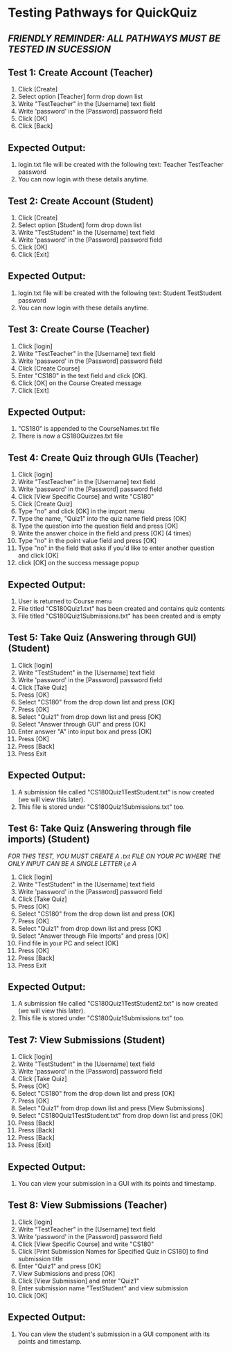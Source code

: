 # Testing Pathways for QuickQuiz #

## *FRIENDLY REMINDER: ALL PATHWAYS MUST BE TESTED IN SUCESSION* ##

## Test 1: Create Account (Teacher) ##
1. Click [Create]
2. Select option [Teacher] form drop down list
3. Write "TestTeacher" in the [Username] text field
4. Write 'password' in the [Password] password field
5. Click [OK]
6. Click [Back]

## Expected Output: ##
1. login.txt file will be created with the following text:
Teacher
TestTeacher
password
2. You can now login with these details anytime.

## Test 2: Create Account (Student) ##

1. Click [Create]
2. Select option [Student] form drop down list
3. Write "TestStudent" in the [Username] text field
4. Write 'password' in the [Password] password field
5. Click [OK]
6. Click [Exit]

## Expected Output: ##
1. login.txt file will be created with the following text:
Student
TestStudent
password
2. You can now login with these details anytime.

## Test 3: Create Course (Teacher) ##
1. Click [login]
2. Write "TestTeacher" in the [Username] text field
3. Write 'password' in the [Password] password field
4. Click [Create Course]
5. Enter "CS180" in the text field and click [OK].
6. Click [OK] on the Course Created message
7. Click [Exit]

## Expected Output: ##
1. "CS180" is appended to the CourseNames.txt file
2. There is now a CS180Quizzes.txt file 

## Test 4: Create Quiz through GUIs (Teacher) ##
1. Click [login]
2. Write "TestTeacher" in the [Username] text field
3. Write 'password' in the [Password] password field
4. Click [View Specific Course] and write "CS180"
5. Click [Create Quiz]
6. Type "no" and click [OK] in the import menu
7. Type the name, "Quiz1" into the quiz name field press [OK]
8. Type the question into the question field and press [OK]
9. Write the answer choice in the field and press [OK] (4 times)
10. Type "no" in the point value field and press [OK]
11. Type "no" in the field that asks if you'd like to enter another question and click [OK]
12. click [OK] on the success message popup

## Expected Output: ##
1. User is returned to Course menu
2. File titled "CS180Quiz1.txt" has been created and contains quiz contents
3. File titled "CS180Quiz1Submissions.txt" has been created and is empty

## Test 5: Take Quiz (Answering through GUI) (Student) ##
1. Click [login]
2. Write "TestStudent" in the [Username] text field
3. Write 'password' in the [Password] password field
4. Click [Take Quiz]
5. Press [OK]
6. Select "CS180" from the drop down list and press [OK]
7. Press [OK]
8. Select "Quiz1" from drop down list and press [OK]
9. Select "Answer through GUI" and press [OK]
10. Enter answer "A" into input box and press [OK]
11. Press [OK]
12. Press [Back]
13. Press Exit

## Expected Output: ##
1. A submission file called "CS180Quiz1TestStudent.txt" is now created (we will view this later).
2. This file is stored under "CS180Quiz1Submissions.txt" too.

## Test 6: Take Quiz (Answering through file imports) (Student) ##
*FOR THIS TEST, YOU MUST CREATE A .txt FILE ON YOUR PC WHERE THE ONLY INPUT CAN BE A SINGLE LETTER i,e A*
1. Click [login]
2. Write "TestStudent" in the [Username] text field
3. Write 'password' in the [Password] password field
4. Click [Take Quiz]
5. Press [OK]
6. Select "CS180" from the drop down list and press [OK]
7. Press [OK]
8. Select "Quiz1" from drop down list and press [OK]
9. Select "Answer through File Imports" and press [OK]
10. Find file in your PC and select [OK]
11. Press [OK]
12. Press [Back]
13. Press Exit

## Expected Output: ##
1. A submission file called "CS180Quiz1TestStudent2.txt" is now created (we will view this later).
2. This file is stored under "CS180Quiz1Submissions.txt" too.

## Test 7: View Submissions (Student) ##
1. Click [login]
2. Write "TestStudent" in the [Username] text field
3. Write 'password' in the [Password] password field
4. Click [Take Quiz]
5. Press [OK]
6. Select "CS180" from the drop down list and press [OK]
7. Press [OK]
8. Select "Quiz1" from drop down list and press [View Submissions]
9. Select "CS180Quiz1TestStudent.txt" from drop down list and press [OK]
10. Press [Back]
11. Press [Back]
12. Press [Back]
13. Press [Exit]

## Expected Output: ##
1. You can view your submission in a GUI with its points and timestamp.

## Test 8: View Submissions (Teacher) ##
1. Click [login]
2. Write "TestTeacher" in the [Username] text field
3. Write 'password' in the [Password] password field
4. Click [View Specific Course] and write "CS180"
5. Click [Print Submission Names for Specified Quiz in CS180] to find submission title
6. Enter "Quiz1" and press [OK]
7. View Submissions and press [OK]
8. Click [View Submission] and enter "Quiz1"
9. Enter submission name "TestStudent" and view submission
10. Click [OK]

## Expected Output: ##
1. You can view the student's submission in a GUI component with its points and timestamp.
